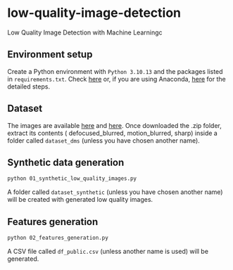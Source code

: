 # low-quality-image-detection
Low Quality Image Detection with Machine Learningc

## Environment setup

Create a Python environment with `Python 3.10.13` and the packages listed in `requirements.txt`. Check [here](https://docs.python.org/3/library/venv.html) or, if you are using Anaconda, [here](https://conda.io/projects/conda/en/latest/user-guide/tasks/manage-environments.html#activating-an-environment) for the detailed steps. 

## Dataset

The images are available [here](https://www.kaggle.com/datasets/kwentar/blur-dataset) and [here](https://drive.google.com/file/d/1RObmCDPeQ1Lg-V6u7dT02Pf0qH-QMcTp/view). Once downloaded the .zip folder, extract its contents ( defocused_blurred, motion_blurred, sharp) inside a folder called `dataset_dms` (unless you have chosen another name). 

## Synthetic data generation

```bash
python 01_synthetic_low_quality_images.py
```

A folder called `dataset_synthetic` (unless you have chosen another name) will be created with generated low quality images.

## Features generation

```bash
python 02_features_generation.py
```

A CSV file called `df_public.csv` (unless another name is used) will be generated. 


